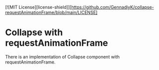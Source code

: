 
[![MIT License][license-shield]][https://github.com/GennadiyK/collapse-requestAnimationFrame/blob/main/LICENSE]

# Collapse with requestAnimationFrame

There is an implementation of Collapse component with requestAnimationFrame. 



